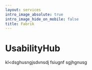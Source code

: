 ```yaml
---
layout: services
intro_image_absolute: true
intro_image_hide_on_mobile: false
title: Fabrik
---
```

# UsabilityHub

kl\<dsghusngjsdvnsdj fsiugnf sgjhgnusg 
